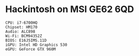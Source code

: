 # Hackintosh on MSI GE62 6QD
    CPU: i7-6700HQ
    Chipset: HM170
    Audio: ALC898
    Wi-Fi: BCM94352Z
    BIOS: E16J5IMS.11D
    iGPU: Intel HD Graphics 530
    eGPU: GeForce GTX 960M
